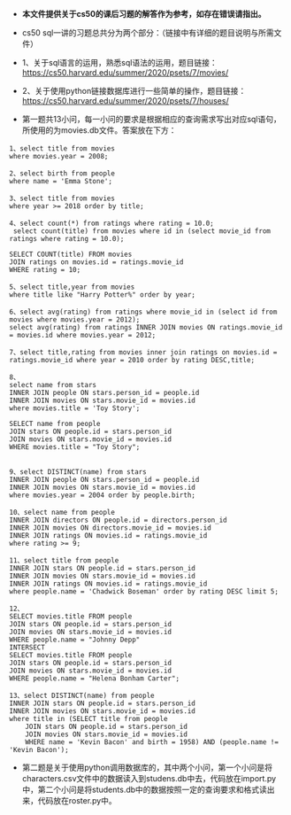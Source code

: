 
* **本文件提供关于cs50的课后习题的解答作为参考，如存在错误请指出。**

* cs50 sql一讲的习题总共分为两个部分：（链接中有详细的题目说明与所需文件）
* 1、关于sql语言的运用，熟悉sql语法的运用，题目链接：https://cs50.harvard.edu/summer/2020/psets/7/movies/ 
* 2、关于使用python链接数据库进行一些简单的操作，题目链接：https://cs50.harvard.edu/summer/2020/psets/7/houses/
* 第一题共13小问，每一小问的要求是根据相应的查询需求写出对应sql语句，所使用的为movies.db文件。答案放在下方：
```
1、select title from movies 
where movies.year = 2008;

2、select birth from people 
where name = 'Emma Stone';

3、select title from movies 
where year >= 2018 order by title;

4、select count(*) from ratings where rating = 10.0;
 select count(title) from movies where id in (select movie_id from ratings where rating = 10.0);

SELECT COUNT(title) FROM movies
JOIN ratings on movies.id = ratings.movie_id
WHERE rating = 10;

5、select title,year from movies 
where title like "Harry Potter%" order by year;

6、select avg(rating) from ratings where movie_id in (select id from movies where movies.year = 2012);
select avg(rating) from ratings INNER JOIN movies ON ratings.movie_id = movies.id where movies.year = 2012;

7、select title,rating from movies inner join ratings on movies.id = ratings.movie_id where year = 2010 order by rating DESC,title;

8、  
select name from stars 
INNER JOIN people ON stars.person_id = people.id
INNER JOIN movies ON stars.movie_id = movies.id
where movies.title = 'Toy Story';
  
SELECT name from people
JOIN stars ON people.id = stars.person_id
JOIN movies ON stars.movie_id = movies.id
WHERE movies.title = "Toy Story";


9、select DISTINCT(name) from stars 
INNER JOIN people ON stars.person_id = people.id
INNER JOIN movies ON stars.movie_id = movies.id
where movies.year = 2004 order by people.birth;

10、select name from people 
INNER JOIN directors ON people.id = directors.person_id 
INNER JOIN movies ON directors.movie_id = movies.id 
INNER JOIN ratings ON movies.id = ratings.movie_id 
where rating >= 9;

11、select title from people 
INNER JOIN stars ON people.id = stars.person_id 
INNER JOIN movies ON stars.movie_id = movies.id 
INNER JOIN ratings ON movies.id = ratings.movie_id 
where people.name = 'Chadwick Boseman' order by rating DESC limit 5;

12、
SELECT movies.title FROM people
JOIN stars ON people.id = stars.person_id
JOIN movies ON stars.movie_id = movies.id
WHERE people.name = "Johnny Depp"
INTERSECT
SELECT movies.title FROM people
JOIN stars ON people.id = stars.person_id
JOIN movies ON stars.movie_id = movies.id
WHERE people.name = "Helena Bonham Carter";

13、select DISTINCT(name) from people 
INNER JOIN stars ON people.id = stars.person_id 
INNER JOIN movies ON stars.movie_id = movies.id 
where title in (SELECT title from people 
	JOIN stars ON people.id = stars.person_id 
	JOIN movies ON stars.movie_id = movies.id 
	WHERE name = 'Kevin Bacon' and birth = 1958) AND (people.name != 'Kevin Bacon');
```
* 第二题是关于使用python调用数据库的，其中两个小问，第一个小问是将characters.csv文件中的数据读入到studens.db中去，代码放在import.py中，第二个小问是将students.db中的数据按照一定的查询要求和格式读出来，代码放在roster.py中。

